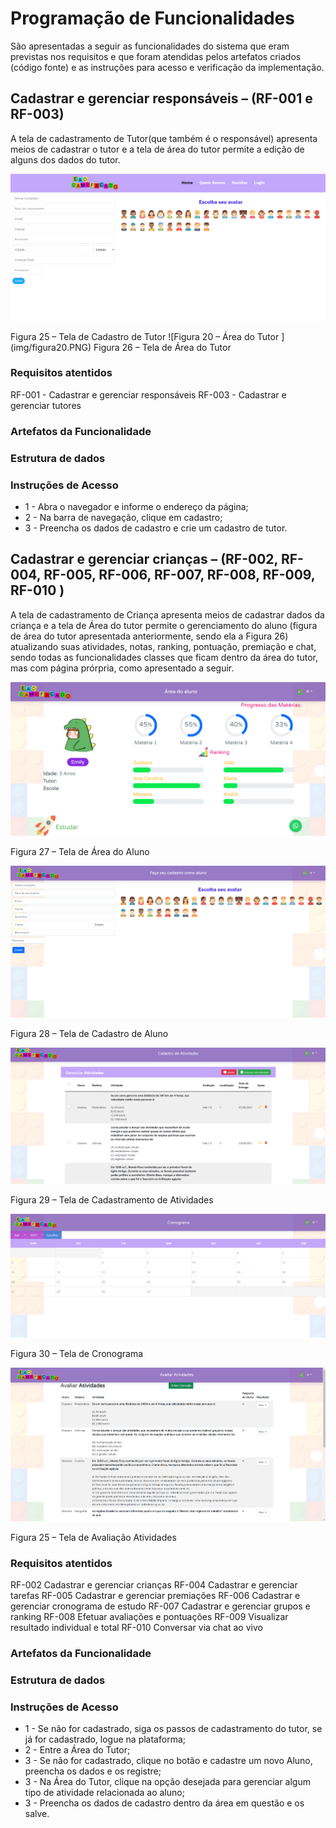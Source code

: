 # Programação de Funcionalidades
São apresentadas a seguir as funcionalidades do sistema que eram previstas nos requisitos e que foram atendidas pelos artefatos criados (código fonte) e as instruções para acesso e verificação da implementação.

## Cadastrar e gerenciar responsáveis – (RF-001 e RF-003)

A tela de cadastramento de Tutor(que também é o responsável) apresenta meios de cadastrar o tutor e a tela de área do tutor permite a edição de alguns dos dados do tutor.

![Figura 17 – Cadastro de Tutor ](img/figura17.PNG)
</center>Figura 25 – Tela de Cadastro de Tutor</center>
![Figura 20 – Área do Tutor ](img/figura20.PNG)
</center>Figura 26 – Tela de Área do Tutor</center>

### Requisitos atentidos

RF-001 - Cadastrar e gerenciar responsáveis
RF-003 - Cadastrar e gerenciar tutores

### Artefatos da Funcionalidade 

### Estrutura de dados

### Instruções de Acesso

* 1 - Abra o navegador e informe o endereço da página;
* 2 - Na barra de navegação, clique em cadastro;
* 3 - Preencha os dados de cadastro e crie um cadastro de tutor.

##	Cadastrar e gerenciar crianças – (RF-002, RF-004, RF-005, RF-006, RF-007, RF-008, RF-009, RF-010 )

A tela de cadastramento de Criança apresenta meios de cadastrar dados da criança e a tela de Área do tutor permite o gerenciamento do aluno (figura de área do tutor apresentada anteriormente, sendo ela a Figura 26) atualizando suas atividades, notas, ranking, pontuação, premiação e chat, sendo todas as funcionalidades classes que ficam dentro da área do tutor, mas com página prórpria, como apresentado a seguir.

![Figura 23 – Área do Aluno ](img/figura23.PNG)
</center>Figura 27 – Tela de Área do Aluno</center>

![Figura 19 – Cadastro de Aluno ](img/figura19.PNG)
</center>Figura 28 – Tela de Cadastro de Aluno</center>

![Figura 21 –  Cadastramento de Atividades ](img/figura21.PNG)
</center>Figura 29 – Tela de Cadastramento de Atividades</center>

![Figura 22 –  Cronograma ](img/figura22.PNG)
</center>Figura 30 – Tela de Cronograma</center>

![Figura 25 –  Avaliar Atividades ](img/figura25.PNG)
</center>Figura 25 – Tela de Avaliação Atividades</center>

### Requisitos atentidos

RF-002	Cadastrar e gerenciar crianças
RF-004	Cadastrar e gerenciar tarefas
RF-005	Cadastrar e gerenciar premiações
RF-006	Cadastrar e gerenciar cronograma de estudo
RF-007	Cadastrar e gerenciar grupos e ranking
RF-008	Efetuar avaliações e pontuações
RF-009	Visualizar resultado individual e total
RF-010	Conversar via chat ao vivo

### Artefatos da Funcionalidade 

### Estrutura de dados

### Instruções de Acesso

* 1 - Se não for cadastrado, siga os passos de cadastramento do tutor, se já for cadastrado, logue na plataforma;
* 2 -  Entre a Área do Tutor;
* 3 - Se não for cadastrado, clique no botão e cadastre um novo Aluno, preencha os dados e os registre;
* 3 - Na Área do Tutor, clique na opção desejada para gerenciar algum tipo de atividade relacionada ao aluno;
* 3 - Preencha os dados de cadastro dentro da área em questão e os salve.
